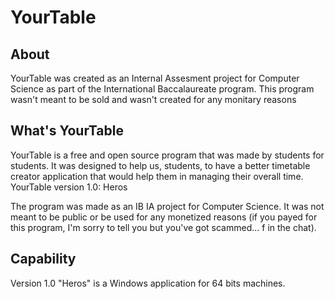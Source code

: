 # YourTable

## About
YourTable was created as an Internal Assesment project for Computer Science as part of the International Baccalaureate program. This program wasn't meant to be sold and wasn't created for any monitary reasons

## What's YourTable
YourTable is a free and open source program that was made by students for students.
It was designed to help us, students, to have a better timetable
creator application that would help them in managing their overall time.
YourTable version 1.0: Heros

The program was made as an IB IA project for Computer Science. It was not
meant to be public or be used for any monetized reasons (if you payed for this
program, I'm sorry to tell you but you've got scammed... f in the chat).


## Capability
Version 1.0 "Heros" is a Windows application for 64 bits machines.

